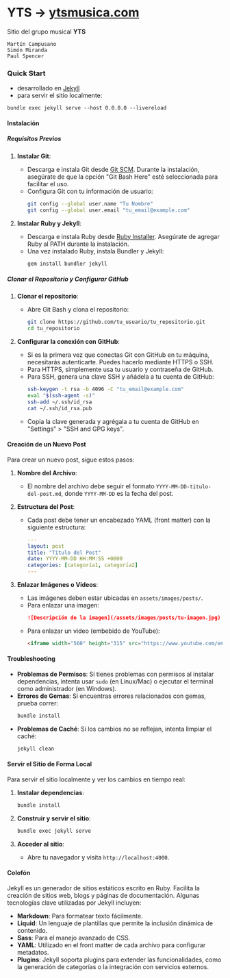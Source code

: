 # YTS &rarr; [ytsmusica.com](https://ytsmusica.com)

Sitio del grupo musical **YTS**
```
Martín Campusano
Simón Miranda
Paul Spencer
```

### Quick Start

- desarrollado en [Jekyll](https://jekyllrb.com/)
- para servir el sitio localmente:

```
bundle exec jekyll serve --host 0.0.0.0 --livereload
```


#### Instalación

##### Requisitos Previos

1. **Instalar Git**:
   - Descarga e instala Git desde [Git SCM](https://git-scm.com/). Durante la instalación, asegúrate de que la opción "Git Bash Here" esté seleccionada para facilitar el uso.
   - Configura Git con tu información de usuario:
     ```bash
     git config --global user.name "Tu Nombre"
     git config --global user.email "tu_email@example.com"
     ```

2. **Instalar Ruby y Jekyll**:
   - Descarga e instala Ruby desde [Ruby Installer](https://rubyinstaller.org/). Asegúrate de agregar Ruby al PATH durante la instalación.
   - Una vez instalado Ruby, instala Bundler y Jekyll:
     ```bash
     gem install bundler jekyll
     ```

##### Clonar el Repositorio y Configurar GitHub

1. **Clonar el repositorio**:
   - Abre Git Bash y clona el repositorio:
     ```bash
     git clone https://github.com/tu_usuario/tu_repositorio.git
     cd tu_repositorio
     ```

2. **Configurar la conexión con GitHub**:
   - Si es la primera vez que conectas Git con GitHub en tu máquina, necesitarás autenticarte. Puedes hacerlo mediante HTTPS o SSH.
   - Para HTTPS, simplemente usa tu usuario y contraseña de GitHub.
   - Para SSH, genera una clave SSH y añádela a tu cuenta de GitHub:
     ```bash
     ssh-keygen -t rsa -b 4096 -C "tu_email@example.com"
     eval "$(ssh-agent -s)"
     ssh-add ~/.ssh/id_rsa
     cat ~/.ssh/id_rsa.pub
     ```
   - Copia la clave generada y agrégala a tu cuenta de GitHub en "Settings" > "SSH and GPG keys".

#### Creación de un Nuevo Post

Para crear un nuevo post, sigue estos pasos:

1. **Nombre del Archivo**:
   - El nombre del archivo debe seguir el formato `YYYY-MM-DD-titulo-del-post.md`, donde `YYYY-MM-DD` es la fecha del post.

2. **Estructura del Post**:
   - Cada post debe tener un encabezado YAML (front matter) con la siguiente estructura:
     ```yaml
     ---
     layout: post
     title: "Título del Post"
     date: YYYY-MM-DD HH:MM:SS +0000
     categories: [categoría1, categoría2]
     ---
     ```

3. **Enlazar Imágenes o Videos**:
   - Las imágenes deben estar ubicadas en `assets/images/posts/`.
   - Para enlazar una imagen:
     ```markdown
     ![Descripción de la imagen](/assets/images/posts/tu-imagen.jpg)
     ```
   - Para enlazar un video (embebido de YouTube):
     ```markdown
     <iframe width="560" height="315" src="https://www.youtube.com/embed/tu-video-id" frameborder="0" allowfullscreen></iframe>
     ```

#### Troubleshooting

- **Problemas de Permisos**: Si tienes problemas con permisos al instalar dependencias, intenta usar `sudo` (en Linux/Mac) o ejecutar el terminal como administrador (en Windows).
- **Errores de Gemas**: Si encuentras errores relacionados con gemas, prueba correr:
  ```bash
  bundle install
  ```
- **Problemas de Caché**: Si los cambios no se reflejan, intenta limpiar el caché:
  ```bash
  jekyll clean
  ```

#### Servir el Sitio de Forma Local

Para servir el sitio localmente y ver los cambios en tiempo real:

1. **Instalar dependencias**:
   ```bash
   bundle install
   ```

2. **Construir y servir el sitio**:
   ```bash
   bundle exec jekyll serve
   ```

3. **Acceder al sitio**:
   - Abre tu navegador y visita `http://localhost:4000`.

#### Colofón

Jekyll es un generador de sitios estáticos escrito en Ruby. Facilita la creación de sitios web, blogs y páginas de documentación. Algunas tecnologías clave utilizadas por Jekyll incluyen:

- **Markdown**: Para formatear texto fácilmente.
- **Liquid**: Un lenguaje de plantillas que permite la inclusión dinámica de contenido.
- **Sass**: Para el manejo avanzado de CSS.
- **YAML**: Utilizado en el front matter de cada archivo para configurar metadatos.
- **Plugins**: Jekyll soporta plugins para extender las funcionalidades, como la generación de categorías o la integración con servicios externos.
